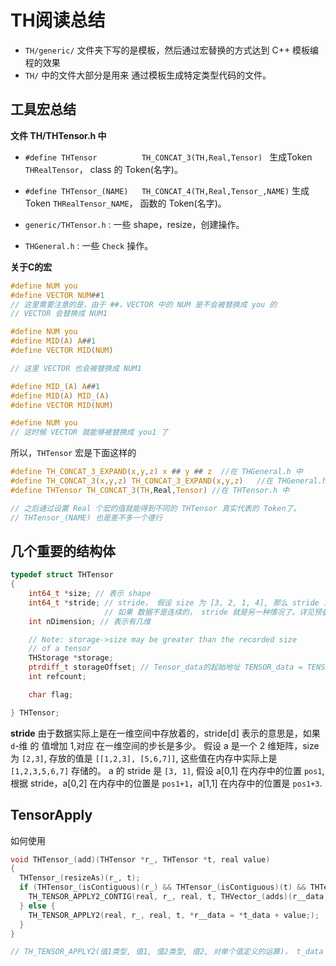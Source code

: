 # TH阅读总结

* `TH/generic/` 文件夹下写的是模板，然后通过宏替换的方式达到 C++ 模板编程的效果
* `TH/` 中的文件大部分是用来 通过模板生成特定类型代码的文件。

## 工具宏总结

**文件 TH/THTensor.h 中**

* `#define THTensor          TH_CONCAT_3(TH,Real,Tensor) ` 生成Token `THRealTensor`， class 的 Token(名字)。

* `#define THTensor_(NAME)   TH_CONCAT_4(TH,Real,Tensor_,NAME)` 生成 Token `THRealTensor_NAME`， 函数的 Token(名字)。


* `generic/THTensor.h` : 一些 shape，resize，创建操作。
* `THGeneral.h` : 一些 `Check` 操作。

**关于C的宏**
```c
#define NUM you
#define VECTOR NUM##1
// 这里需要注意的是，由于 ##，VECTOR 中的 NUM 是不会被替换成 you 的
// VECTOR 会替换成 NUM1
```

```c
#define NUM you
#define MID(A) A##1
#define VECTOR MID(NUM)

// 这里 VECTOR 也会被替换成 NUM1
```

```c
#define MID_(A) A##1
#define MID(A) MID_(A)
#define VECTOR MID(NUM)

#define NUM you
// 这时候 VECTOR 就能够被替换成 you1 了
```
所以，`THTensor` 宏是下面这样的
```c
#define TH_CONCAT_3_EXPAND(x,y,z) x ## y ## z  //在 THGeneral.h 中
#define TH_CONCAT_3(x,y,z) TH_CONCAT_3_EXPAND(x,y,z)   //在 THGeneral.h 中
#define THTensor TH_CONCAT_3(TH,Real,Tensor) //在 THTensor.h 中

// 之后通过设置 Real 个宏的值就能得到不同的 THTensor 真实代表的 Token了。
// THTensor_(NAME) 也是差不多一个德行
```

## 几个重要的结构体

```c
typedef struct THTensor
{
    int64_t *size; // 表示 shape
    int64_t *stride; // stride， 假设 size 为 [3, 2, 1, 4], 那么 stride 为 [8, 4, 4, 1]
                     // 如果 数据不是连续的， stride 就是另一种情况了。详见预备知识1
    int nDimension; // 表示有几维

    // Note: storage->size may be greater than the recorded size
    // of a tensor
    THStorage *storage;
    ptrdiff_t storageOffset; // Tensor_data的起始地址 TENSOR_data = TENSOR->storage->data+TENSOR->storageOffset
    int refcount;

    char flag;

} THTensor;
```

**stride**
由于数据实际上是在一维空间中存放着的，stride[d] 表示的意思是，如果 `d`-维 的 值增加 1,对应 在一维空间的步长是多少。
假设 a 是一个 2 维矩阵，size 为 `[2,3]`, 存放的值是 `[[1,2,3], [5,6,7]]`, 这些值在内存中实际上是 `[1,2,3,5,6,7]` 存储的。
a 的 stride 是 `[3, 1]`, 假设 a[0,1] 在内存中的位置 `pos1`, 根据 stride，a[0,2] 在内存中的位置是 `pos1+1`，a[1,1] 在内存中的位置是 `pos1+3`.

## TensorApply
如何使用

```c
void THTensor_(add)(THTensor *r_, THTensor *t, real value)
{
  THTensor_(resizeAs)(r_, t);
  if (THTensor_(isContiguous)(r_) && THTensor_(isContiguous)(t) && THTensor_(nElement)(r_) == THTensor_(nElement)(t)) {
    TH_TENSOR_APPLY2_CONTIG(real, r_, real, t, THVector_(adds)(r__data, t_data, value, r__len););
  } else {
    TH_TENSOR_APPLY2(real, r_, real, t, *r__data = *t_data + value;);
  }
}

// TH_TENSOR_APPLY2(值1类型, 值1, 值2类型, 值2, 对单个值定义的运算)， t_data 是 t中的某一个值
```